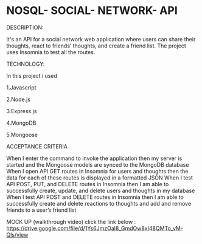 # NOSQL- SOCIAL- NETWORK- API

DESCRIPTION:

It's an API for a social network web application where users can share their thoughts, react to friends’ thoughts, and create a friend list.
The project uses Insomnia to test all the routes.

TECHNOLOGY:

In this project i used 

1.Javascript

2.Node.js

3.Express.js

4.MongoDB

5.Mongoose


ACCEPTANCE CRITERIA

When I enter the command to invoke the application then my server is started and the Mongoose models are synced to the MongoDB database
When I open API GET routes in Insomnia for users and thoughts then the data for each of these routes is displayed in a formatted JSON
When I test API POST, PUT, and DELETE routes in Insomnia then  I am able to successfully create, update, and delete users and thoughts in my database
When I test API POST and DELETE routes in Insomnia then I am able to successfully create and delete reactions to thoughts and add and remove friends to a user’s friend list

MOCK UP
(walkthrough video)
click the link below : https://drive.google.com/file/d/1Ys6JmzOal8_GmdOw8xI48QMTo_vM-Qls/view


